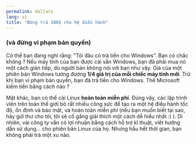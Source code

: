 ```yaml
---
permalink: dollars
lang: vi
title: "Đừng trả 100$ cho hệ diều hành"
---
```


<h3>(và đừng vi phạm bản quyền)</h3>

Có thể bạn đang nghĩ rằng: "Tôi đâu có trả tiền cho Windows". Bạn có chắc không ? 
Nếu máy tính của bạn được cài sẵn Windows, bạn đã phải mua nó một cách gián tiếp, dù 
người bán không nói với bạn như vậy. Giá của một phiên bản Windows tương đương <b>1/4 
giá trị của mỗi chiếc máy tính mới</b>. Trừ khi bạn vi phạm bản quyền, bạn đã trả tiền cho Windows. 
Thế Microsoft kiếm tiền bằng cách nào ?

Mặt khác, bạn có thể cài Linux <b>hoàn toàn miễn phí</b>. Đúng vậy, các lập trình 
viên trên toàn thế giới bỏ rất nhiều công sức để tạo ra một hệ điều hành tốc độ, ổn định và bảo mật, 
và hoàn toàn miễn phí (nếu bạn muốn biết tại sao, hãy gửi thư cho tôi, tôi sẽ cố gắng giải 
thích một cách dễ hiểu nhất :) ). Dĩ nhiên, vài công ty vẫn có lợi nhuận bằng cách hỗ 
trợ kĩ thuật, viết hướng dẫn sử dụng... cho phiên bản Linux của họ. Nhưng hầu hết thời 
gian, bạn không phải trả một xu nào.




